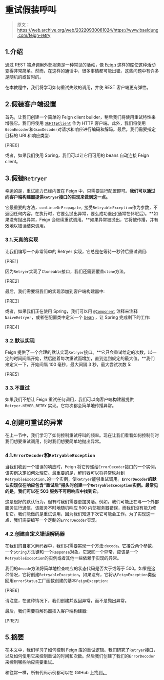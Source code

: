 # 重试假装呼叫

> 原文：<https://web.archive.org/web/20220930061024/https://www.baeldung.com/feign-retry>

## 1.介绍

通过 REST 端点调用外部服务是一种常见的活动，像 [Feign](/web/20220617075715/https://www.baeldung.com/intro-to-feign) 这样的库使这种活动变得非常简单。然而，在这样的通话中，很多事情都可能出错。这些问题中有许多是随机的或暂时的。

在本教程中，我们将学习如何重试失败的调用，并使 REST 客户端更有弹性。

## 2.假装客户端设置

首先，让我们创建一个简单的 Feign client builder，稍后我们将使用重试特性来增强它。我们将使用 [`OkHttpClient`](/web/20220617075715/https://www.baeldung.com/guide-to-okhttp) 作为 HTTP 客户端。此外，我们将使用`GsonEncoder`和`GsonDecoder`对请求和响应进行编码和解码。最后，我们需要指定目标的 URI 和响应类型:

[PRE0]

或者，如果我们使用 Spring，我们可以让它用可用的 beans 自动连接 Feign client。

## 3.假装`Retryer`

幸运的是，重试能力已经内置在 Feign 中，只需要进行配置即可。**我们可以通过向客户端构建器提供`Retryer`接口的实现来做到这一点。**

它最重要的方法，`continueOrPropagate,` 接受`RetryableException`作为参数，不返回任何内容。在执行时，它要么抛出异常，要么成功退出(通常在休眠后)。**如果没有抛出异常，Feign 会继续重试调用。**如果异常被抛出，它将被传播，并有效地以错误结束调用。

### 3.1.天真的实现

让我们编写一个非常简单的 Retryer 实现，它总是在等待一秒钟后重试调用:

[PRE1]

因为`Retryer`实现了`Cloneable`接口，我们还需要覆盖`clone`方法。

[PRE2]

最后，我们需要将我们的实现添加到客户端构建器中:

[PRE3]

或者，如果我们正在使用 Spring，我们可以用 [`@Component`](/web/20220617075715/https://www.baeldung.com/spring-component-annotation) 注释来注释`NaiveRetryer`，或者在配置类中定义一个 [bean](/web/20220617075715/https://www.baeldung.com/spring-bean) ，让 Spring 完成剩下的工作:

[PRE4]

### 3.2.默认实现

Feign 提供了一个合理的默认实现`Retryer`接口。**它只会重试给定的次数，以一定的时间间隔开始，然后随着每次重试而增加，直到达到规定的最大值。**我们来定义一下，开始间隔 100 毫秒，最大间隔 3 秒，最大尝试次数 5:

[PRE5]

### 3.3.不重试

如果我们不想让 Feign 重试任何调用，我们可以向客户端构建器提供`Retryer.NEVER_RETRY` 实现。它每次都会简单地传播异常。

## 4.创建可重试的异常

在上一节中，我们学习了如何控制重试呼叫的频率。现在让我们看看如何控制何时我们想要重试调用，何时我们想要简单地抛出异常。

### 4.1.`ErrorDecoder`和`RetryableException`

当我们收到一个错误的响应时，Feign 将它传递给`ErrorDecoder`接口的一个实例，该实例决定如何处理它。最重要的是，解码器可以将异常映射到`RetryableException,`的一个实例，使`Retryer`能够重试调用。**`ErrorDecoder`的默认实现仅在响应包含“重试后”报头时创建一个`RetryableExeception`实例。最常见的是，我们可以在 503 服务不可用响应中找到它。**

这是很好的默认行为，但有时我们需要更加灵活。例如，我们可能正在与一个外部服务进行通信，该服务不时地随机响应 500 内部服务器错误，而我们没有能力修复它。我们能做的是重试调用，因为我们知道下次它可能会工作。为了实现这一点，我们需要编写一个定制的`ErrorDecoder`实现。

### 4.2.创建自定义错误解码器

在我们的自定义解码器中，我们只需要实现一个方法:`decode`。它接受两个参数，一个`String`方法键和一个`Response`对象。它返回一个异常，应该是一个`RetryableException`的实例或者其他一些依赖于实现的异常。

我们的`decode`方法将简单地检查响应的状态代码是否大于或等于 500。如果是这种情况，它将创建`RetryableException`。如果没有，它将从`FeignException`类返回用`errorStatus`工厂函数创建的基本`FeignException`:

[PRE6]

请注意，在这种情况下，我们创建并返回异常，而不是抛出异常。

最后，我们需要将解码器插入客户端构建器:

[PRE7]

## 5.摘要

在本文中，我们学习了如何控制 Feign 库的重试逻辑。我们研究了`Retryer`接口，以及如何使用它来控制重试的时间和次数。然后我们创建了我们的`ErrorDecoder`来控制哪些响应需要重试。

和往常一样，所有代码示例都可以在 GitHub 上找到[。](https://web.archive.org/web/20220617075715/https://github.com/eugenp/tutorials/tree/master/feign)